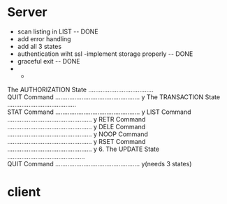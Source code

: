 # Server
- scan listing in LIST -- DONE
- add error handling
- add all 3 states
- authentication wiht ssl
-implement storage properly -- DONE
- graceful exit -- DONE
- - 
 The AUTHORIZATION State .....................................    
      QUIT Command ................................................    y
    The TRANSACTION State .......................................    
      STAT Command ................................................    y
      LIST Command ................................................    y
      RETR Command ................................................    y
      DELE Command ................................................    y
      NOOP Command ................................................    y
      RSET Command ................................................    y
   6. The UPDATE State ............................................   
      QUIT Command ................................................   y(needs 3 states)


# client